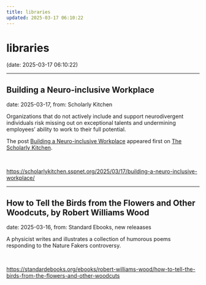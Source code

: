 ```yaml
---
title: libraries
updated: 2025-03-17 06:10:22
---
```


# libraries

(date: 2025-03-17 06:10:22)

---

## Building a Neuro-inclusive Workplace

date: 2025-03-17, from: Scholarly Kitchen

<p>Organizations that do not actively include and support neurodivergent individuals risk missing out on exceptional talents and undermining employees’ ability to work to their full potential.</p>
<p>The post <a href="https://scholarlykitchen.sspnet.org/2025/03/17/building-a-neuro-inclusive-workplace/">Building a Neuro-inclusive Workplace</a> appeared first on <a href="https://scholarlykitchen.sspnet.org">The Scholarly Kitchen</a>.</p>
 

<br> 

<https://scholarlykitchen.sspnet.org/2025/03/17/building-a-neuro-inclusive-workplace/>

---

## How to Tell the Birds from the Flowers and Other Woodcuts, by Robert Williams Wood

date: 2025-03-16, from: Standard Ebooks, new releaases

A physicist writes and illustrates a collection of humorous poems responding to the Nature Fakers controversy. 

<br> 

<https://standardebooks.org/ebooks/robert-williams-wood/how-to-tell-the-birds-from-the-flowers-and-other-woodcuts>

